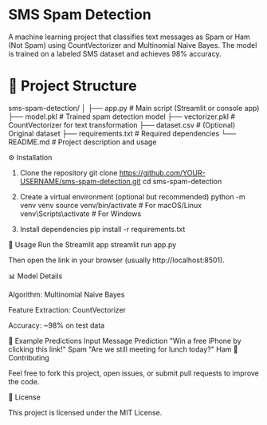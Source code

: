 # SMS Spam Detection

A machine learning project that classifies text messages as Spam or Ham (Not Spam) using CountVectorizer and Multinomial Naive Bayes. The model is trained on a labeled SMS dataset and achieves 98% accuracy.

# 📂 Project Structure
sms-spam-detection/
│
├── app.py                # Main script (Streamlit or console app)
├── model.pkl             # Trained spam detection model
├── vectorizer.pkl        # CountVectorizer for text transformation
├── dataset.csv           # (Optional) Original dataset
├── requirements.txt      # Required dependencies
└── README.md             # Project description and usage


⚙️ Installation
1. Clone the repository
git clone https://github.com/YOUR-USERNAME/sms-spam-detection.git
cd sms-spam-detection

2. Create a virtual environment (optional but recommended)
python -m venv venv
source venv/bin/activate   # For macOS/Linux
venv\Scripts\activate      # For Windows

3. Install dependencies
pip install -r requirements.txt

🚀 Usage
Run the Streamlit app
streamlit run app.py


Then open the link in your browser (usually http://localhost:8501).

📊 Model Details

Algorithm: Multinomial Naive Bayes

Feature Extraction: CountVectorizer

Accuracy: ~98% on test data

📌 Example Predictions
Input Message	Prediction
"Win a free iPhone by clicking this link!"	Spam
"Are we still meeting for lunch today?"	Ham
🤝 Contributing

Feel free to fork this project, open issues, or submit pull requests to improve the code.

📜 License

This project is licensed under the MIT License.
